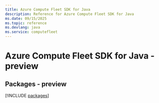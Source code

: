 ```yaml
---
title: Azure Compute Fleet SDK for Java
description: Reference for Azure Compute Fleet SDK for Java
ms.date: 09/15/2025
ms.topic: reference
ms.devlang: java
ms.service: computefleet
---
```

# Azure Compute Fleet SDK for Java - preview
## Packages - preview
[!INCLUDE [packages](compute-fleet-index.md)]